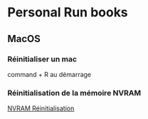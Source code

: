 # Personal Run books

## MacOS

### Réinitialiser un mac

command + R au démarrage

### Réinitialisation de la mémoire NVRAM

[NVRAM Réinitialisation](./nvram-reinit.md)
